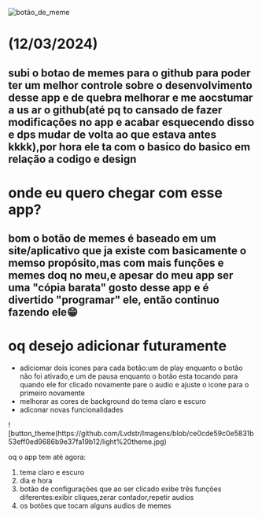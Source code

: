 ![botão_de_meme](https://github.com/Lvdstr/Imagens/blob/052eb0a6c69326fbfcb9c67d3d88ea5ab7b74789/Play.png)
<h1>(12/03/2024)</h1>
<h2>subi o botao de memes para o github para poder ter um melhor controle sobre o desenvolvimento desse app e de quebra melhorar e me aocstumar a us ar o github(até pq to cansado de fazer 
modificações no app e acabar esquecendo disso e dps mudar de volta ao que estava antes kkkk),por hora ele ta com o basico do basico em relação a codigo e design</h2>

<h1>onde eu quero chegar com esse app?</h1>
<h2>bom o botão de memes é baseado em um site/aplicativo que ja existe com basicamente o memso propósito,mas com mais funções e memes doq no meu,e apesar do meu app ser uma "cópia barata" gosto desse app e é divertido "programar" ele, então continuo fazendo ele😁</h2>

<h1>oq desejo adicionar futuramente</h1>
<ul>
 <li>adiciomar dois icones para cada botão:um de play enquanto o botão não foi ativado,e um de pausa enquanto o botão esta tocando para quando ele for clicado novamente pare o audio e ajuste o icone para o primeiro novamente</li>
 <li>melhorar as cores de background do tema claro e escuro</li>
 <li>adiconar novas funcionalidades</li>
</ul>
![button_theme(https://github.com/Lvdstr/Imagens/blob/ce0cde59c0e5831b53eff0ed9686b9e37fa19b12/light%20theme.jpg)


oq o app tem até agora:<br/>
<ol>
 <li>
  tema claro e escuro
 </li>
<li>
  dia e hora
</li>
<li>
    botão de configurações que ao ser clicado exibe três funções diferentes:exibir cliques,zerar contador,repetir audios
</li>
  <li>
    os botões que tocam alguns audios de memes
  </li>
</ol>

